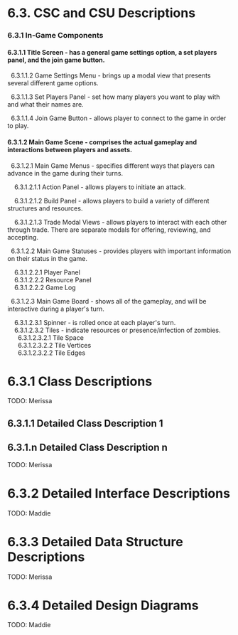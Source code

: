 # 6.3.      CSC and CSU Descriptions  
### 6.3.1 In-Game Components

#### 6.3.1.1 Title Screen - has a general game settings option, a set players panel, and the join game button.

&nbsp;&nbsp;6.3.1.1.2 Game Settings Menu - brings up a modal view that presents several different game options.

&nbsp;&nbsp;6.3.1.1.3 Set Players Panel - set how many players you want to play with and what their names are.

&nbsp;&nbsp;6.3.1.1.4 Join Game Button - allows player to connect to the game in order to play.

#### 6.3.1.2 Main Game Scene - comprises the actual gameplay and interactions between players and assets.

&nbsp;&nbsp;6.3.1.2.1 Main Game Menus - specifies different ways that players can advance in the game during their turns.

&nbsp;&nbsp;&nbsp;&nbsp;6.3.1.2.1.1 Action Panel - allows players to initiate an attack.

&nbsp;&nbsp;&nbsp;&nbsp;6.3.1.2.1.2 Build Panel - allows players to build a variety of different structures and resources.

&nbsp;&nbsp;&nbsp;&nbsp;6.3.1.2.1.3 Trade Modal Views - allows players to interact with each other through trade. There are separate modals for offering, reviewing, and accepting.

&nbsp;&nbsp;6.3.1.2.2 Main Game Statuses - provides players with important information on their status in the game.

&nbsp;&nbsp;&nbsp;&nbsp;6.3.1.2.2.1 Player Panel  
&nbsp;&nbsp;&nbsp;&nbsp;6.3.1.2.2.2 Resource Panel  
&nbsp;&nbsp;&nbsp;&nbsp;6.3.1.2.2.2 Game Log  

&nbsp;&nbsp;6.3.1.2.3 Main Game Board - shows all of the gameplay, and will be interactive during a player's turn.

&nbsp;&nbsp;&nbsp;&nbsp;6.3.1.2.3.1 Spinner - is rolled once at each player's turn.  
&nbsp;&nbsp;&nbsp;&nbsp;6.3.1.2.3.2 Tiles - indicate resources or presence/infection of zombies.  
&nbsp;&nbsp;&nbsp;&nbsp;&nbsp;&nbsp;6.3.1.2.3.2.1 Tile Space  
&nbsp;&nbsp;&nbsp;&nbsp;&nbsp;&nbsp;6.3.1.2.3.2.2 Tile Vertices  
&nbsp;&nbsp;&nbsp;&nbsp;&nbsp;&nbsp;6.3.1.2.3.2.2 Tile Edges  
# 6.3.1     Class Descriptions  
TODO: Merissa  
## 6.3.1.1   Detailed Class Description 1  
## 6.3.1.n   Detailed Class Description n  
TODO: Merissa  
# 6.3.2     Detailed Interface Descriptions  
TODO: Maddie  
# 6.3.3     Detailed Data Structure Descriptions  
TODO: Merissa  
# 6.3.4     Detailed Design Diagrams  
TODO: Maddie  
